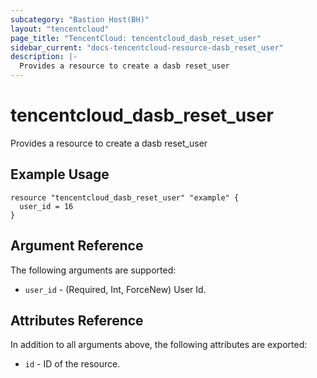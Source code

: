 ```yaml
---
subcategory: "Bastion Host(BH)"
layout: "tencentcloud"
page_title: "TencentCloud: tencentcloud_dasb_reset_user"
sidebar_current: "docs-tencentcloud-resource-dasb_reset_user"
description: |-
  Provides a resource to create a dasb reset_user
---
```


# tencentcloud_dasb_reset_user

Provides a resource to create a dasb reset_user

## Example Usage

```hcl
resource "tencentcloud_dasb_reset_user" "example" {
  user_id = 16
}
```

## Argument Reference

The following arguments are supported:

* `user_id` - (Required, Int, ForceNew) User Id.

## Attributes Reference

In addition to all arguments above, the following attributes are exported:

* `id` - ID of the resource.





